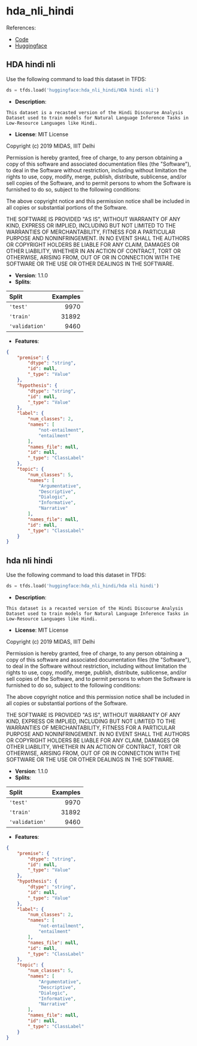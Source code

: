 # hda_nli_hindi

References:

*   [Code](https://github.com/huggingface/datasets/blob/master/datasets/hda_nli_hindi)
*   [Huggingface](https://huggingface.co/datasets/hda_nli_hindi)


## HDA hindi nli


Use the following command to load this dataset in TFDS:

```python
ds = tfds.load('huggingface:hda_nli_hindi/HDA hindi nli')
```

*   **Description**:

```
This dataset is a recasted version of the Hindi Discourse Analysis Dataset used to train models for Natural Language Inference Tasks in Low-Resource Languages like Hindi.
```

*   **License**: 
MIT License

Copyright (c) 2019 MIDAS, IIIT Delhi

Permission is hereby granted, free of charge, to any person obtaining a copy
of this software and associated documentation files (the "Software"), to deal
in the Software without restriction, including without limitation the rights
to use, copy, modify, merge, publish, distribute, sublicense, and/or sell
copies of the Software, and to permit persons to whom the Software is
furnished to do so, subject to the following conditions:

The above copyright notice and this permission notice shall be included in all
copies or substantial portions of the Software.

THE SOFTWARE IS PROVIDED "AS IS", WITHOUT WARRANTY OF ANY KIND, EXPRESS OR
IMPLIED, INCLUDING BUT NOT LIMITED TO THE WARRANTIES OF MERCHANTABILITY,
FITNESS FOR A PARTICULAR PURPOSE AND NONINFRINGEMENT. IN NO EVENT SHALL THE
AUTHORS OR COPYRIGHT HOLDERS BE LIABLE FOR ANY CLAIM, DAMAGES OR OTHER
LIABILITY, WHETHER IN AN ACTION OF CONTRACT, TORT OR OTHERWISE, ARISING FROM,
OUT OF OR IN CONNECTION WITH THE SOFTWARE OR THE USE OR OTHER DEALINGS IN THE
SOFTWARE.

*   **Version**: 1.1.0
*   **Splits**:

Split  | Examples
:----- | -------:
`'test'` | 9970
`'train'` | 31892
`'validation'` | 9460

*   **Features**:

```json
{
    "premise": {
        "dtype": "string",
        "id": null,
        "_type": "Value"
    },
    "hypothesis": {
        "dtype": "string",
        "id": null,
        "_type": "Value"
    },
    "label": {
        "num_classes": 2,
        "names": [
            "not-entailment",
            "entailment"
        ],
        "names_file": null,
        "id": null,
        "_type": "ClassLabel"
    },
    "topic": {
        "num_classes": 5,
        "names": [
            "Argumentative",
            "Descriptive",
            "Dialogic",
            "Informative",
            "Narrative"
        ],
        "names_file": null,
        "id": null,
        "_type": "ClassLabel"
    }
}
```



## hda nli hindi


Use the following command to load this dataset in TFDS:

```python
ds = tfds.load('huggingface:hda_nli_hindi/hda nli hindi')
```

*   **Description**:

```
This dataset is a recasted version of the Hindi Discourse Analysis Dataset used to train models for Natural Language Inference Tasks in Low-Resource Languages like Hindi.
```

*   **License**: 
MIT License

Copyright (c) 2019 MIDAS, IIIT Delhi

Permission is hereby granted, free of charge, to any person obtaining a copy
of this software and associated documentation files (the "Software"), to deal
in the Software without restriction, including without limitation the rights
to use, copy, modify, merge, publish, distribute, sublicense, and/or sell
copies of the Software, and to permit persons to whom the Software is
furnished to do so, subject to the following conditions:

The above copyright notice and this permission notice shall be included in all
copies or substantial portions of the Software.

THE SOFTWARE IS PROVIDED "AS IS", WITHOUT WARRANTY OF ANY KIND, EXPRESS OR
IMPLIED, INCLUDING BUT NOT LIMITED TO THE WARRANTIES OF MERCHANTABILITY,
FITNESS FOR A PARTICULAR PURPOSE AND NONINFRINGEMENT. IN NO EVENT SHALL THE
AUTHORS OR COPYRIGHT HOLDERS BE LIABLE FOR ANY CLAIM, DAMAGES OR OTHER
LIABILITY, WHETHER IN AN ACTION OF CONTRACT, TORT OR OTHERWISE, ARISING FROM,
OUT OF OR IN CONNECTION WITH THE SOFTWARE OR THE USE OR OTHER DEALINGS IN THE
SOFTWARE.

*   **Version**: 1.1.0
*   **Splits**:

Split  | Examples
:----- | -------:
`'test'` | 9970
`'train'` | 31892
`'validation'` | 9460

*   **Features**:

```json
{
    "premise": {
        "dtype": "string",
        "id": null,
        "_type": "Value"
    },
    "hypothesis": {
        "dtype": "string",
        "id": null,
        "_type": "Value"
    },
    "label": {
        "num_classes": 2,
        "names": [
            "not-entailment",
            "entailment"
        ],
        "names_file": null,
        "id": null,
        "_type": "ClassLabel"
    },
    "topic": {
        "num_classes": 5,
        "names": [
            "Argumentative",
            "Descriptive",
            "Dialogic",
            "Informative",
            "Narrative"
        ],
        "names_file": null,
        "id": null,
        "_type": "ClassLabel"
    }
}
```


